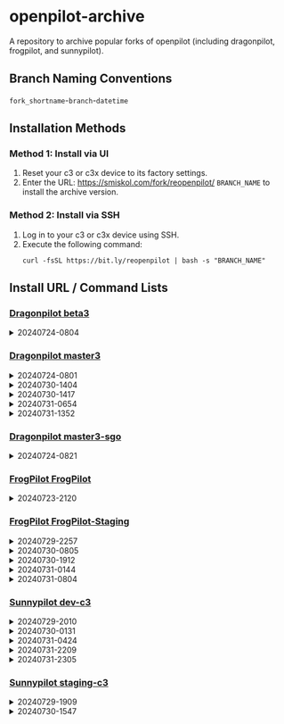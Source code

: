 # openpilot-archive
A repository to archive popular forks of openpilot (including dragonpilot, frogpilot, and sunnypilot).

## Branch Naming Conventions
`fork_shortname`-`branch`-`datetime`

## Installation Methods
### Method 1: Install via UI
1. Reset your c3 or c3x device to its factory settings.
2. Enter the URL: https://smiskol.com/fork/reopenpilot/ `BRANCH_NAME` to install the archive version.

### Method 2: Install via SSH
1. Log in to your c3 or c3x device using SSH.
2. Execute the following command:
   ```
   curl -fsSL https://bit.ly/reopenpilot | bash -s "BRANCH_NAME"
   ```

## Install URL / Command Lists

### [Dragonpilot beta3](https://github.com/reopenpilot/openpilot-archive/commits/dp-beta3-20240724-0804/)
<details><summary>20240724-0804</summary>

### dp-beta3-20240724-0804

```
https://smiskol.com/fork/reopenpilot/dp-beta3-20240724-0804
```
```
curl -fsSL https://bit.ly/reopenpilot | bash -s dp-beta3-20240724-0804
```

</details>




### [Dragonpilot master3](https://github.com/reopenpilot/openpilot-archive/commits/dp-master3-20240731-1352/)
<details><summary>20240724-0801</summary>

### dp-master3-20240724-0801

```
https://smiskol.com/fork/reopenpilot/dp-master3-20240724-0801
```
```
curl -fsSL https://bit.ly/reopenpilot | bash -s dp-master3-20240724-0801
```

</details>


<details><summary>20240730-1404</summary>

### dp-master3-20240730-1404

```
https://smiskol.com/fork/reopenpilot/dp-master3-20240730-1404
```
```
curl -fsSL https://bit.ly/reopenpilot | bash -s dp-master3-20240730-1404
```

</details>


<details><summary>20240730-1417</summary>

### dp-master3-20240730-1417

```
https://smiskol.com/fork/reopenpilot/dp-master3-20240730-1417
```
```
curl -fsSL https://bit.ly/reopenpilot | bash -s dp-master3-20240730-1417
```

</details>


<details><summary>20240731-0654</summary>

### dp-master3-20240731-0654

```
https://smiskol.com/fork/reopenpilot/dp-master3-20240731-0654
```
```
curl -fsSL https://bit.ly/reopenpilot | bash -s dp-master3-20240731-0654
```

</details>


<details><summary>20240731-1352</summary>

### dp-master3-20240731-1352

```
https://smiskol.com/fork/reopenpilot/dp-master3-20240731-1352
```
```
curl -fsSL https://bit.ly/reopenpilot | bash -s dp-master3-20240731-1352
```

</details>




### [Dragonpilot master3-sgo](https://github.com/reopenpilot/openpilot-archive/commits/dp-master3-sgo-20240724-0821/)
<details><summary>20240724-0821</summary>

### dp-master3-sgo-20240724-0821

```
https://smiskol.com/fork/reopenpilot/dp-master3-sgo-20240724-0821
```
```
curl -fsSL https://bit.ly/reopenpilot | bash -s dp-master3-sgo-20240724-0821
```

</details>




### [FrogPilot FrogPilot](https://github.com/reopenpilot/openpilot-archive/commits/fp-FrogPilot-20240723-2120/)
<details><summary>20240723-2120</summary>

### fp-FrogPilot-20240723-2120

```
https://smiskol.com/fork/reopenpilot/fp-FrogPilot-20240723-2120
```
```
curl -fsSL https://bit.ly/reopenpilot | bash -s fp-FrogPilot-20240723-2120
```

</details>




### [FrogPilot FrogPilot-Staging](https://github.com/reopenpilot/openpilot-archive/commits/fp-FrogPilot-Staging-20240731-0804/)
<details><summary>20240729-2257</summary>

### fp-FrogPilot-Staging-20240729-2257

```
https://smiskol.com/fork/reopenpilot/fp-FrogPilot-Staging-20240729-2257
```
```
curl -fsSL https://bit.ly/reopenpilot | bash -s fp-FrogPilot-Staging-20240729-2257
```

</details>


<details><summary>20240730-0805</summary>

### fp-FrogPilot-Staging-20240730-0805

```
https://smiskol.com/fork/reopenpilot/fp-FrogPilot-Staging-20240730-0805
```
```
curl -fsSL https://bit.ly/reopenpilot | bash -s fp-FrogPilot-Staging-20240730-0805
```

</details>


<details><summary>20240730-1912</summary>

### fp-FrogPilot-Staging-20240730-1912

```
https://smiskol.com/fork/reopenpilot/fp-FrogPilot-Staging-20240730-1912
```
```
curl -fsSL https://bit.ly/reopenpilot | bash -s fp-FrogPilot-Staging-20240730-1912
```

</details>


<details><summary>20240731-0144</summary>

### fp-FrogPilot-Staging-20240731-0144

```
https://smiskol.com/fork/reopenpilot/fp-FrogPilot-Staging-20240731-0144
```
```
curl -fsSL https://bit.ly/reopenpilot | bash -s fp-FrogPilot-Staging-20240731-0144
```

</details>


<details><summary>20240731-0804</summary>

### fp-FrogPilot-Staging-20240731-0804

```
https://smiskol.com/fork/reopenpilot/fp-FrogPilot-Staging-20240731-0804
```
```
curl -fsSL https://bit.ly/reopenpilot | bash -s fp-FrogPilot-Staging-20240731-0804
```

</details>




### [Sunnypilot dev-c3](https://github.com/reopenpilot/openpilot-archive/commits/sp-dev-c3-20240731-2305/)
<details><summary>20240729-2010</summary>

### sp-dev-c3-20240729-2010

```
https://smiskol.com/fork/reopenpilot/sp-dev-c3-20240729-2010
```
```
curl -fsSL https://bit.ly/reopenpilot | bash -s sp-dev-c3-20240729-2010
```

</details>


<details><summary>20240730-0131</summary>

### sp-dev-c3-20240730-0131

```
https://smiskol.com/fork/reopenpilot/sp-dev-c3-20240730-0131
```
```
curl -fsSL https://bit.ly/reopenpilot | bash -s sp-dev-c3-20240730-0131
```

</details>


<details><summary>20240731-0424</summary>

### sp-dev-c3-20240731-0424

```
https://smiskol.com/fork/reopenpilot/sp-dev-c3-20240731-0424
```
```
curl -fsSL https://bit.ly/reopenpilot | bash -s sp-dev-c3-20240731-0424
```

</details>


<details><summary>20240731-2209</summary>

### sp-dev-c3-20240731-2209

```
https://smiskol.com/fork/reopenpilot/sp-dev-c3-20240731-2209
```
```
curl -fsSL https://bit.ly/reopenpilot | bash -s sp-dev-c3-20240731-2209
```

</details>


<details><summary>20240731-2305</summary>

### sp-dev-c3-20240731-2305

```
https://smiskol.com/fork/reopenpilot/sp-dev-c3-20240731-2305
```
```
curl -fsSL https://bit.ly/reopenpilot | bash -s sp-dev-c3-20240731-2305
```

</details>



### [Sunnypilot staging-c3](https://github.com/reopenpilot/openpilot-archive/commits/sp-staging-c3-20240730-1547/)
<details><summary>20240729-1909</summary>

### sp-staging-c3-20240729-1909

```
https://smiskol.com/fork/reopenpilot/sp-staging-c3-20240729-1909
```
```
curl -fsSL https://bit.ly/reopenpilot | bash -s sp-staging-c3-20240729-1909
```

</details>


<details><summary>20240730-1547</summary>

### sp-staging-c3-20240730-1547

```
https://smiskol.com/fork/reopenpilot/sp-staging-c3-20240730-1547
```
```
curl -fsSL https://bit.ly/reopenpilot | bash -s sp-staging-c3-20240730-1547
```

</details>
